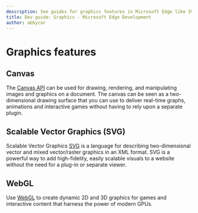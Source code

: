 ```yaml
---
description: See guides for graphics features in Microsoft Edge like SVG and WebGL.
title: Dev guide: Graphics - Microsoft Edge Development
author: abbycar
---
```


# Graphics features

## Canvas

The [Canvas API](./graphics/canvas.md) can be used for drawing, rendering, and manipulating images and graphics on a document. The canvas can be seen as a two-dimensional drawing surface that you can use to deliver real-time graphs, animations and interactive games without having to rely upon a separate plugin.

## Scalable Vector Graphics (SVG)

Scalable Vector Graphics [SVG](./graphics/SVG.md) is a language for describing two-dimensional vector and mixed vector/raster graphics in an XML format. SVG is a powerful way to add high-fidelity, easily scalable visuals to a website without the need for a plug-in or separate viewer.

## WebGL
Use [WebGL](./graphics/WebGL.md) to create dynamic 2D and 3D graphics for games and interactive content that harness the power of modern GPUs.
